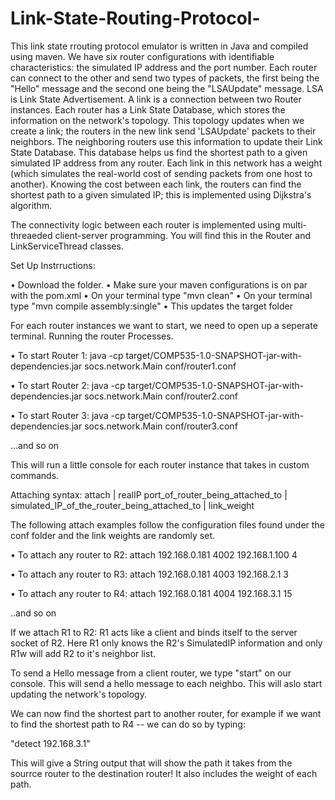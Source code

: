 # Link-State-Routing-Protocol-


This link state rrouting protocol emulator is written in Java and compiled using maven. We have six router configurations with identifiable characteristics: the simulated IP address and the port number. Each router can connect to the other and send two types of packets, the first being the "Hello" message and the second one being the "LSAUpdate" message. LSA is Link State Advertisement. A link is a connection between two Router instances. Each router has a Link State Database, which stores the information on the network's topology. This topology updates when we create a link; the routers in the new link send 'LSAUpdate' packets to their neighbors. The neighboring routers use this information to update their Link State Database. This database helps us find the shortest path to a given simulated IP address from any router. Each link in this network has a weight (which simulates the real-world cost of sending packets from one host to another). Knowing the cost between each link, the routers can find the shortest path to a given simulated IP; this is implemented using Dijkstra's algorithm. 

The connectivity logic between each router is implemented using multi-threaeded client-server programming. You will find this in the Router and LinkServiceThread classes.


Set Up Instrructions:
  
  • Download the folder.
  • Make sure your maven configurations is on par with the pom.xml
  • On your terminal type "mvn clean"
  • On your terminal type "mvn compile assembly:single"
  • This updates the target folder


For each router instances we want to start, we need to open up a seperate terminal.
Running the router Processes.

  • To start Router 1: java -cp target/COMP535-1.0-SNAPSHOT-jar-with-dependencies.jar socs.network.Main conf/router1.conf
  
  • To start Router 2: java -cp target/COMP535-1.0-SNAPSHOT-jar-with-dependencies.jar socs.network.Main conf/router2.conf
  
  • To start Router 3: java -cp target/COMP535-1.0-SNAPSHOT-jar-with-dependencies.jar socs.network.Main conf/router3.conf
  
  ...and so on
  
  This will run a little console for each router instance that takes in custom commands.


  
Attaching syntax: attach | realIP port_of_router_being_attached_to | simulated_IP_of_the_router_being_attached_to | link_weight

  The following attach examples follow the configuration files found under the conf folder and the link weights are randomly set.
  
  • To attach any router to R2: attach 192.168.0.181 4002 192.168.1.100 4
  
  • To attach any router to R3: attach 192.168.0.181 4003 192.168.2.1 3
  
  • To attach any router to R4: attach 192.168.0.181 4004 192.168.3.1 15
  
  ..and so on
  
If we attach R1 to R2: R1 acts like a client and binds itself to the server socket of R2. Here R1 only knows the R2's SimulatedIP information and only R1w will add R2 to it's neighbor list.

To send a Hello message from a client router, we type "start" on our console. This will send a hello message to each neighbo. This will aslo start updating the network's topology.

We can now find the shortest part to another router, for example if we want to find the shortest path to R4 -- we can do so by typing:
  
  "detect 192.168.3.1"
  
This will give a String output that will show the path it takes from the sourrce router to the destination router! It also includes the weight of each path.
  


  
